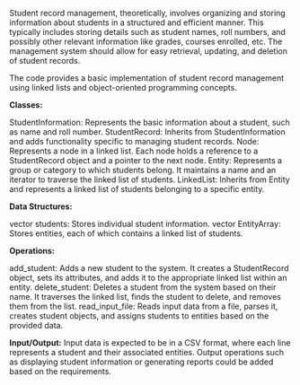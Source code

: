 
Student record management, theoretically, involves organizing and storing information about students in a structured and efficient manner. This typically includes storing details such as student names, roll numbers, and possibly other relevant information like grades, courses enrolled, etc. The management system should allow for easy retrieval, updating, and deletion of student records.

The code provides a basic implementation of student record management using linked lists and object-oriented programming concepts. 

**Classes:**

StudentInformation: Represents the basic information about a student, such as name and roll number.
StudentRecord: Inherits from StudentInformation and adds functionality specific to managing student records.
Node: Represents a node in a linked list. Each node holds a reference to a StudentRecord object and a pointer to the next node.
Entity: Represents a group or category to which students belong. It maintains a name and an iterator to traverse the linked list of students.
LinkedList: Inherits from Entity and represents a linked list of students belonging to a specific entity.

**Data Structures:**

vector<StudentInformation> students: Stores individual student information.
vector<LinkedList> EntityArray: Stores entities, each of which contains a linked list of students.

**Operations:**

add_student: Adds a new student to the system. It creates a StudentRecord object, sets its attributes, and adds it to the appropriate linked list within an entity.
delete_student: Deletes a student from the system based on their name. It traverses the linked list, finds the student to delete, and removes them from the list.
read_input_file: Reads input data from a file, parses it, creates student objects, and assigns students to entities based on the provided data.

**Input/Output:**
Input data is expected to be in a CSV format, where each line represents a student and their associated entities.
Output operations such as displaying student information or generating reports could be added based on the requirements.
